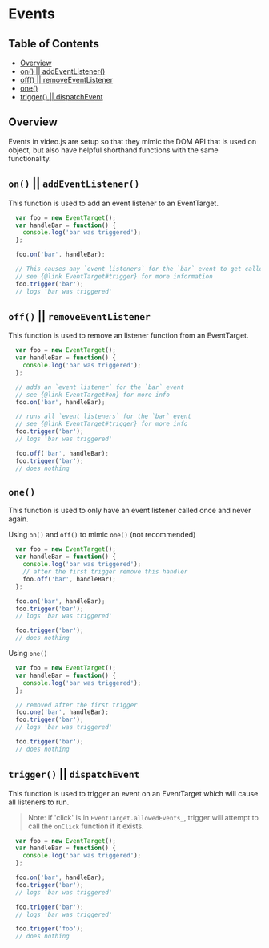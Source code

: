 # Events

## Table of Contents

* [Overview](#overview)
* [on() || addEventListener()](#on--addeventlistener)
* [off() || removeEventListener](#off--removeeventlistener)
* [one()](#one)
* [trigger() || dispatchEvent](#trigger--dispatchevent)

## Overview

Events in video.js are setup so that they mimic the DOM API that is used on object, but also have helpful shorthand functions with the same functionality.

## `on()` \|\| `addEventListener()`

This function is used to add an event listener to an EventTarget.

```js
  var foo = new EventTarget();
  var handleBar = function() {
    console.log('bar was triggered');
  };

  foo.on('bar', handleBar);

  // This causes any `event listeners` for the `bar` event to get called
  // see {@link EventTarget#trigger} for more information
  foo.trigger('bar');
  // logs 'bar was triggered'
```

## `off()` \|\| `removeEventListener`

This function is used to remove an listener function from an EventTarget.

```js
  var foo = new EventTarget();
  var handleBar = function() {
    console.log('bar was triggered');
  };

  // adds an `event listener` for the `bar` event
  // see {@link EventTarget#on} for more info
  foo.on('bar', handleBar);

  // runs all `event listeners` for the `bar` event
  // see {@link EventTarget#trigger} for more info
  foo.trigger('bar');
  // logs 'bar was triggered'

  foo.off('bar', handleBar);
  foo.trigger('bar');
  // does nothing
```

## `one()`

This function is used to only have an event listener called once and never again.

Using `on()` and `off()` to mimic `one()` (not recommended)

```js
  var foo = new EventTarget();
  var handleBar = function() {
    console.log('bar was triggered');
    // after the first trigger remove this handler
    foo.off('bar', handleBar);
  };

  foo.on('bar', handleBar);
  foo.trigger('bar');
  // logs 'bar was triggered'

  foo.trigger('bar');
  // does nothing
```

Using `one()`

```js
  var foo = new EventTarget();
  var handleBar = function() {
    console.log('bar was triggered');
  };

  // removed after the first trigger
  foo.one('bar', handleBar);
  foo.trigger('bar');
  // logs 'bar was triggered'

  foo.trigger('bar');
  // does nothing
```

## `trigger()` \|\| `dispatchEvent`

This function is used to trigger an event on an EventTarget which will cause all listeners to run.

> Note: if 'click' is in `EventTarget.allowedEvents_`, trigger will attempt to call the
>       `onClick` function if it exists.

```js
  var foo = new EventTarget();
  var handleBar = function() {
    console.log('bar was triggered');
  };

  foo.on('bar', handleBar);
  foo.trigger('bar');
  // logs 'bar was triggered'

  foo.trigger('bar');
  // logs 'bar was triggered'

  foo.trigger('foo');
  // does nothing
```
